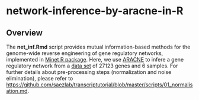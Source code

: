 # network-inference-by-aracne-in-R

## Overview

The **net_inf.Rmd** script provides mutual information-based methods for the genome-wide reverse engineering of gene regulatory networks, implemented in [Minet R package](https://bmcbioinformatics.biomedcentral.com/articles/10.1186/1471-2105-9-461). Here, we use [ARACNE](https://bmcbioinformatics.biomedcentral.com/articles/10.1186/1471-2105-7-S1-S7) to infere a gene regulatory network from a [data set](https://www.ncbi.nlm.nih.gov/geo/query/acc.cgi?acc=GSE119931) of 27123 genes and 6 samples. For further details about pre-processing steps (normalization and noise elimination), please refer to https://github.com/saezlab/transcriptutorial/blob/master/scripts/01_normalisation.md.

